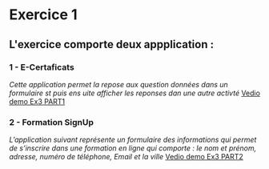 # Exercice 1 
## L'exercice comporte deux appplication :
### 1 - **E-Certaficats**
_Cette application permet la repose aux question données dans un formulaire st puis ens uite afficher les reponses dan une autre activté_
[Vedio demo Ex3 PART1](https://github.com/user-attachments/assets/03d850c3-fa35-4c12-9bbd-b09fd4166b2d)

### 2 - **Formation SignUp**
_L’application suivant représente un formulaire des informations qui permet de s’inscrire dans une formation en ligne qui comporte : le nom et prénom, adresse, numéro de téléphone, Email et la ville_
[Vedio demo Ex3 PART2](https://github.com/user-attachments/assets/295891a9-6846-41d2-ab4e-133b5e34ea79)






